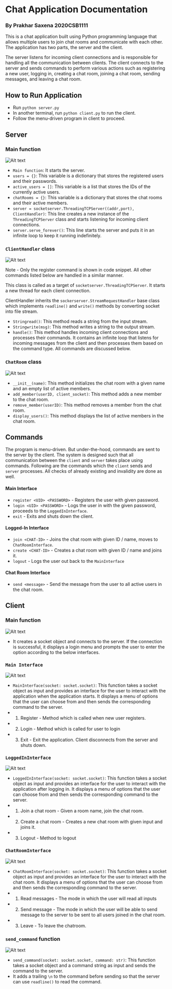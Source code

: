 
# Chat Application Documentation
### By Prakhar Saxena 2020CSB1111

This is a chat application built using Python programming language that allows multiple users to join chat rooms and communicate with each other. The application has two parts, the server and the client.

The server listens for incoming client connections and is responsible for handling all the communication between clients. The client connects to the server and sends commands to perform various actions such as registering a new user, logging in, creating a chat room, joining a chat room, sending messages, and leaving a chat room.

## How to Run Application

- Run `python server.py`
- In another terminal, run `python client.py` to run the client.
- Follow the menu-driven program in client to proceed.

## Server

### Main function

![Alt text](./assets/server_main.PNG)

-   `Main function`: It starts the server.
-   `users = {}`: This variable is a dictionary that stores the registered users and their passwords.
-   `active_users = []`: This variable is a list that stores the IDs of the currently active users.
-   `chatRooms = {}`: This variable is a dictionary that stores the chat rooms and their active members.
-   `server = socketserver.ThreadingTCPServer((addr,port), ClientHandler)`: This line creates a new instance of the `ThreadingTCPServer` class and starts listening for incoming client connections.
-   `server.serve_forever()`: This line starts the server and puts it in an infinite loop to keep it running indefinitely.

### `ClientHandler` class
![Alt text](./assets/clienthandler.PNG)

Note - Only the register command is shown in code snippet. All other commands listed below are handled in a similar manner.

This class is called as a target of `socketserver.ThreadingTCPServer`. It starts a new thread for each client connection.

ClientHandler inherits the `sockerserver.StreamRequestHandler` base class which implements `readline()` and `write()` methods by converting socket into file stream.

-   `Stringread()`: This method reads a string from the input stream.
-   `Stringwrite(msg)`: This method writes a string to the output stream.
-   `handle()`: This method handles incoming client connections and processes their commands. It contains an infinite loop that listens for incoming messages from the client and then processes them based on the command type. All commands are discussed below.

### `ChatRoom` class
![Alt text](./assets/chatroom.PNG)
-   `__init__(name)`: This method initializes the chat room with a given name and an empty list of active members.
-   `add_member(userID, client_socket)`: This method adds a new member to the chat room.
-   `remove_member(userID)`: This method removes a member from the chat room.
-   `display_users()`: This method displays the list of active members in the chat room.

## Commands
The program is menu-driven. But under-the-hood, commands are sent to the server by the client.
The system is designed such that all communication between the `client` and `server` takes place using commands. Following are the commands which the `client` sends and `server` processes. 
All checks of already existing and invalidity are done as well.

#### Main Interface
- `register <UID> <PASSWORD>` - Registers the user with given password.
- `login <UID> <PASSWORD>` - Logs the user in with the given password, proceeds to the `LoggedInInterface`.
- `exit` - Exits and shuts down the client.
#### Logged-In Interface
- `join <CHAT-ID>` - Joins the chat room with given ID / name, moves to `ChatRoomInterface`.
- `create <CHAT-ID>` - Creates a chat room with given ID / name and joins it.
- `logout` - Logs the user out back to the `MainInterface`
#### Chat Room Interface
- `send <message>` - Send the message from the user to all active users in the chat room.

## Client

### Main function
![Alt text](./assets/clientmain.PNG)
-  It creates a socket object and connects to the server. If the connection is successful, it displays a login menu and prompts the user to enter the option according to the below interfaces.

### `Main Interface`
![Alt text](./assets/client_maininterface.PNG)
- `MainInterface(socket: socket.socket)`:  This function takes a socket object as input and provides an interface for the user to interact with the application when the application starts. It displays a menu of options that the user can choose from and then sends the corresponding command to the server.
- 1. Register - Method which is called when new user registers.
- 2. Login - Method which is called for user to login
- 3. Exit - Exit the application. Client disconnects from the server and shuts down.

### `LoggedInInterface` 
![Alt text](./assets/client_loggedin.PNG)
-   `LoggedInInterface(socket: socket.socket)`: This function takes a socket object as input and provides an interface for the user to interact with the application after logging in. It displays a menu of options that the user can choose from and then sends the corresponding command to the server.
- 1. Join a chat room - Given a room name, join the chat room.
- 2. Create a chat room - Creates a new chat room with given input and joins it.
- 3. Logout - Method to logout

### `ChatRoomInterface`
 
![Alt text](./assets/client_chatroom.PNG)

-   `ChatRoomInterface(socket: socket.socket)`: This function takes a socket object as input and provides an interface for the user to interact with the chat room. It displays a menu of options that the user can choose from and then sends the corresponding command to the server.
- 1. Read messages - The mode in which the user will read all inputs
- 2. Send message - The mode in which the user will be able to send message to the server to be sent to all users joined in the chat room.
- 3. Leave - To leave the chatroom.

### `send_command` function
![Alt text](./assets/send_command.PNG)
-   `send_command(socket: socket.socket, command: str)`: This function takes a socket object and a command string as input and sends the command to the server.
- It adds a trailing `\n` to the command before sending so that the server can use `readline()` to read the command.
